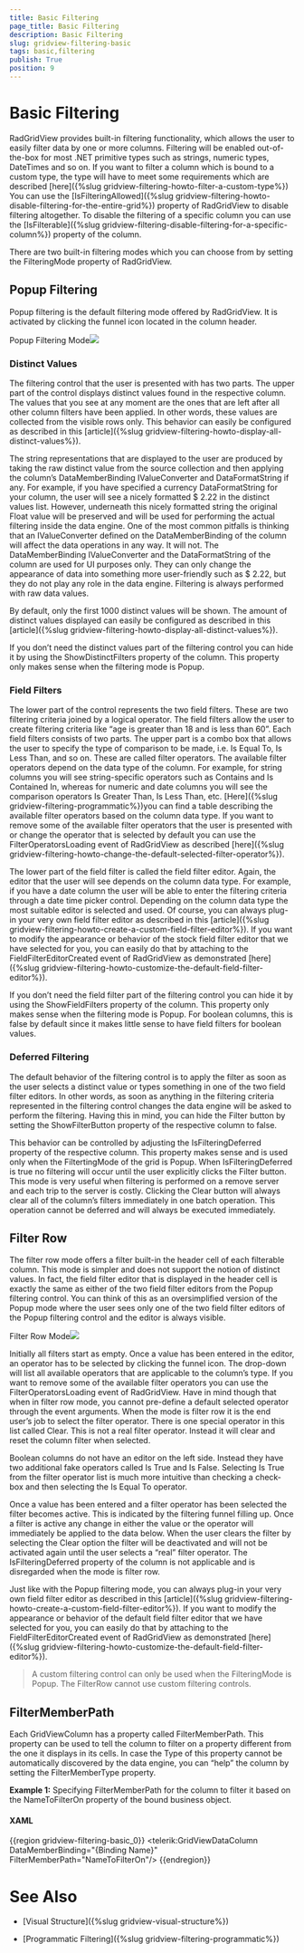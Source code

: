 ```yaml
---
title: Basic Filtering
page_title: Basic Filtering
description: Basic Filtering
slug: gridview-filtering-basic
tags: basic,filtering
publish: True
position: 9
---
```


# Basic Filtering



RadGridView provides built-in filtering functionality, which allows the user to easily filter data by one or more columns. Filtering will be enabled out-of-the-box for most .NET primitive types such as strings, numeric types, DateTimes and so on. If you want to filter a column which is bound to a custom type, the type will have to meet some requirements which are described [here]({%slug gridview-filtering-howto-filter-a-custom-type%}) You can use the [IsFilteringAllowed]({%slug gridview-filtering-howto-disable-filtering-for-the-entire-grid%}) property of RadGridView to disable filtering altogether. To disable the filtering of a specific column you can use the [IsFilterable]({%slug gridview-filtering-disable-filtering-for-a-specific-column%}) property of the column.

There are two built-in filtering modes which you can choose from by setting the FilteringMode property of RadGridView.

## Popup Filtering

Popup filtering is the default filtering mode offered by RadGridView. It is activated by clicking the funnel icon located in the column header.

Popup Filtering Mode![](images/gridview_filtering_basic_01.png)

### Distinct Values

The filtering control that the user is presented with has two parts. The upper part of the control displays distinct values found in the respective column. The values that you see at any moment are the ones that are left after all other column filters have been applied. In other words, these values are collected from the visible rows only. This behavior can easily be configured as described in this [article]({%slug gridview-filtering-howto-display-all-distinct-values%}).

The string representations that are displayed to the user are produced by taking the raw distinct value from the source collection and then applying the column’s DataMemberBinding IValueConverter and DataFormatString if any. For example, if you have specified a currency DataFormatString for your column, the user will see a nicely formatted $ 2.22 in the distinct values list. However, underneath this nicely formatted string the original Float value will be preserved and will be used for performing the actual filtering inside the data engine. One of the most common pitfalls is thinking that an IValueConverter defined on the DataMemberBinding of the column will affect the data operations in any way. It will not. The DataMemberBinding IValueConverter and the DataFormatString of the column are used for UI purposes only. They can only change the appearance of data into something more user-friendly such as $ 2.22, but they do not play any role in the data engine. Filtering is always performed with raw data values.

By default, only the first 1000 distinct values will be shown. The amount of distinct values displayed can easily be configured as described in this [article]({%slug gridview-filtering-howto-display-all-distinct-values%}).

If you don’t need the distinct values part of the filtering control you can hide it by using the ShowDistinctFilters property of the column. This property only makes sense when the filtering mode is Popup.

### Field Filters

The lower part of the control represents the two field filters. These are two filtering criteria joined by a logical operator. The field filters allow the user to create filtering criteria like “age is greater than 18 and is less than 60”. Each field filters consists of two parts. The upper part is a combo box that allows the user to specify the type of comparison to be made, i.e. Is Equal To, Is Less Than, and so on. These are called filter operators. The available filter operators depend on the data type of the column. For example, for string columns you will see string-specific operators such as Contains and Is Contained In, whereas for numeric and date columns you will see the comparison operators Is Greater Than, Is Less Than, etc. [Here]({%slug gridview-filtering-programmatic%})you can find a table describing the available filter operators based on the column data type. If you want to remove some of the available filter operators that the user is presented with or change the operator that is selected by default you can use the FilterOperatorsLoading event of RadGridView as described [here]({%slug gridview-filtering-howto-change-the-default-selected-filter-operator%}).

The lower part of the field filter is called the field filter editor. Again, the editor that the user will see depends on the column data type. For example, if you have a date column the user will be able to enter the filtering criteria through a date time picker control. Depending on the column data type the most suitable editor is selected and used. Of course, you can always plug-in your very own field filter editor as described in this [article]({%slug gridview-filtering-howto-create-a-custom-field-filter-editor%}). If you want to modify the appearance or behavior of the stock field filter editor that we have selected for you, you can easily do that by attaching to the FieldFilterEditorCreated event of RadGridView as demonstrated [here]({%slug gridview-filtering-howto-customize-the-default-field-filter-editor%}).

If you don’t need the field filter part of the filtering control you can hide it by using the ShowFieldFilters property of the column. This property only makes sense when the filtering mode is Popup. For boolean columns, this is false by default since it makes little sense to have field filters for boolean values.

### Deferred Filtering

The default behavior of the filtering control is to apply the filter as soon as the user selects a distinct value or types something in one of the two field filter editors. In other words, as soon as anything in the filtering criteria represented in the filtering control changes the data engine will be asked to perform the filtering. Having this in mind, you can hide the Filter button by setting the ShowFilterButton property of the respective column to false.

This behavior can be controlled by adjusting the IsFilteringDeferred property of the respective column. This property makes sense and is used only when the FiltertingMode of the grid is Popup. When IsFilteringDeferred is true no filtering will occur until the user explicitly clicks the Filter button. This mode is very useful when filtering is performed on a remove server and each trip to the server is costly. Clicking the Clear button will always clear all of the column’s filters immediately in one batch operation. This operation cannot be deferred and will always be executed immediately.

## Filter Row

The filter row mode offers a filter built-in the header cell of each filterable column. This mode is simpler and does not support the notion of distinct values. In fact, the field filter editor that is displayed in the header cell is exactly the same as either of the two field filter editors from the Popup filtering control. You can think of this as an oversimplified version of the Popup mode where the user sees only one of the two field filter editors of the Popup filtering control and the editor is always visible.

Filter Row Mode![](images/gridview_filtering_basic_02.png)

Initially all filters start as empty. Once a value has been entered in the editor, an operator has to be selected by clicking the funnel icon. The drop-down will list all available operators that are applicable to the column’s type. If you want to remove some of the available filter operators you can use the FilterOperatorsLoading event of RadGridView. Have in mind though that when in filter row mode, you cannot pre-define a default selected operator through the event arguments. When the mode is filter row it is the end user’s job to select the filter operator. There is one special operator in this list called Clear. This is not a real filter operator. Instead it will clear and reset the column filter when selected.

Boolean columns do not have an editor on the left side. Instead they have two additional fake operators called Is True and Is False. Selecting Is True from the filter operator list is much more intuitive than checking a check-box and then selecting the Is Equal To operator.

Once a value has been entered and a filter operator has been selected the filter becomes active. This is indicated by the filtering funnel filling up. Once a filter is active any change in either the value or the operator will immediately be applied to the data below. When the user clears the filter by selecting the Clear option the filter will be deactivated and will not be activated again until the user selects a “real” filter operator. The IsFilteringDeferred property of the column is not applicable and is disregarded when the mode is filter row.

Just like with the Popup filtering mode, you can always plug-in your very own field filter editor as described in this [article]({%slug gridview-filtering-howto-create-a-custom-field-filter-editor%}). If you want to modify the appearance or behavior of the default field filter editor that we have selected for you, you can easily do that by attaching to the FieldFilterEditorCreated event of RadGridView as demonstrated [here]({%slug gridview-filtering-howto-customize-the-default-field-filter-editor%}).

>A custom filtering control can only be used when the FilteringMode is Popup. The FilterRow cannot use custom filtering controls.
          

## FilterMemberPath

Each GridViewColumn has a property called FilterMemberPath. This property can be used to tell the column to filter on a property different from the one it displays in its cells. In case the Type of this property cannot be automatically discovered by the data engine, you can “help” the column by setting the FilterMemberType property.

__Example 1:__ Specifying FilterMemberPath for the column to filter it based on the NameToFilterOn property of the bound business object.
        

#### __XAML__

{{region gridview-filtering-basic_0}}
	      <telerik:GridViewDataColumn DataMemberBinding="{Binding Name}" FilterMemberPath="NameToFilterOn"/>
	{{endregion}}



# See Also

 * [Visual Structure]({%slug gridview-visual-structure%})

 * [Programmatic Filtering]({%slug gridview-filtering-programmatic%})
